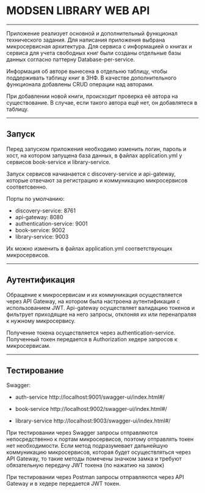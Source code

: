# MODSEN LIBRARY WEB API 

---
Приложение реализует основной и дополнительный функционал технического задания. Для написания приложения выбрана микросервисная архитектура. Для сервиса с информацией о книгах и сервиса для учета свободных книг были созданы отдельные базы данных согласно паттерну Database-per-service.

Информация об авторе вынесена в отдельню таблицу, чтобы поддерживать таблицу книг в 3НФ. В качестве дополнительного функционала добавлены CRUD операции над авторами. 

При добавлении новой книги, происходит проверка её автора на существование. В случае, если такого автора ещё нет, он добавлятеся в таблицу.

---
## Запуск

Перед запуском приложения необходимо изменить логин, пароль и хост, на котором запущена база данных, в файлах application.yml у сервисов book-service и library-service.

Запуск сервисов начианается с discovery-service и api-gateway, которые отвечают за регистрацию и коммуникацию микросервисов соответсвенно.

Порты по умолчанию:

+ discovery-service: 8761
+ api-gateway: 8080
+ authentication-service: 9001
+ book-service: 9002
+ library-service: 9003

Их можно изменить в файлах application.yml соответствующих микросервисов.

---
## Аутентификация

Обращение к микросервисам и их коммуникация осуществляется через API Gateway, на котором была настроена аутентификация с использованием JWT. Api-gateway осуществляет валидацию токенов и фильтрует приходящие на него запросы, отклоняя их или перенапраляя к нужному микросервису.

Получение токена осуществляется через authentication-service. Полученный токен передается в Authorization хедере запросов к микросервисам.

---
## Тестирование

Swagger:
* auth-service http://localhost:9001/swagger-ui/index.html#/  

* book-service http://localhost:9002/swagger-ui/index.html#/ 

* library-service http://localhost:9003/swagger-ui/index.html#/ 

При тестировании через Swagger запросы отправляются непосредственно к портам микросервисов, поэтому отправлять токен нет необходимости. Если метод подразумевает дальнейшую коммуникацию микросервисов, которая будет осуществляться через API Gateway, то такие методы помечены значком замка и требуют обязательную передачу JWT токена (по нажатию на замок)  

При тестировании через Postman запросы отправляются через API Gateway и в хедере передается JWT токен.
